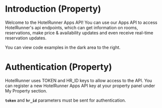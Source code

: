 
# Introduction (Property)

Welcome to the HotelRunner Apps API! You can use our Apps API to access HotelRunner's api endpoints,
which can get information on rooms, reservations, make price & availability updates and even receive real-time reservation updates.

You can view code examples in the dark area to the right.

# Authentication (Property)

HotelRunner uses TOKEN and HR_ID keys to allow access to the API. You can register a new HotelRunner Apps API key at your property panel under My Property section.

<aside class="notice">
<b><code>token</code></b> and <b><code>hr_id</code></b> parameters must be sent for authentication.
</aside>

